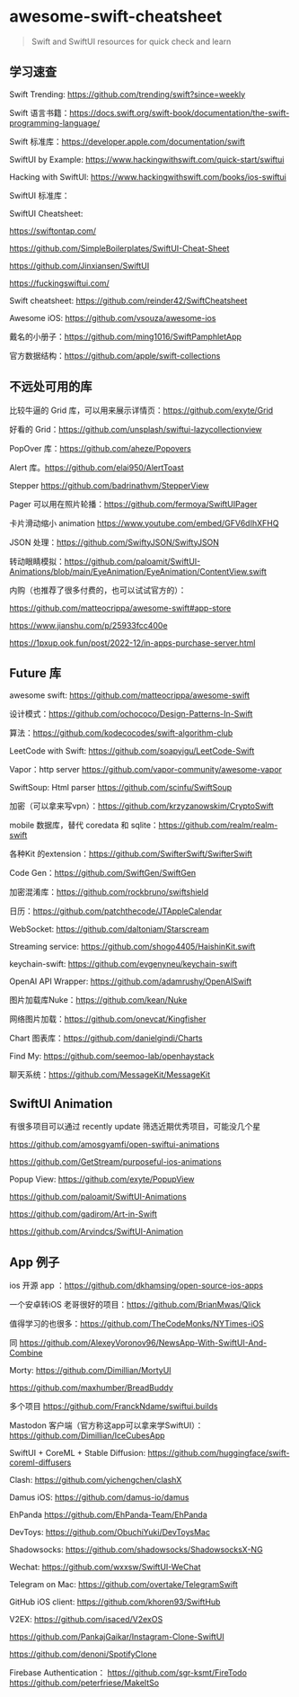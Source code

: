 # awesome-swift-cheatsheet

> Swift and SwiftUI resources for quick check and learn

## 学习速查

Swift Trending: https://github.com/trending/swift?since=weekly

Swift 语言书籍：https://docs.swift.org/swift-book/documentation/the-swift-programming-language/

Swift 标准库：https://developer.apple.com/documentation/swift

SwiftUI by Example: https://www.hackingwithswift.com/quick-start/swiftui

Hacking with SwiftUI: https://www.hackingwithswift.com/books/ios-swiftui

SwiftUI 标准库：

SwiftUI Cheatsheet: 

https://swiftontap.com/

https://github.com/SimpleBoilerplates/SwiftUI-Cheat-Sheet

https://github.com/Jinxiansen/SwiftUI

https://fuckingswiftui.com/

Swift cheatsheet: https://github.com/reinder42/SwiftCheatsheet

Awesome iOS: https://github.com/vsouza/awesome-ios

戴名的小册子：https://github.com/ming1016/SwiftPamphletApp

官方数据结构：https://github.com/apple/swift-collections

## 不远处可用的库

比较牛逼的 Grid 库，可以用来展示详情页：https://github.com/exyte/Grid


好看的 Grid：https://github.com/unsplash/swiftui-lazycollectionview

PopOver 库：https://github.com/aheze/Popovers

Alert 库。https://github.com/elai950/AlertToast

Stepper https://github.com/badrinathvm/StepperView

Pager 可以用在照片轮播：https://github.com/fermoya/SwiftUIPager

卡片滑动缩小 animation https://www.youtube.com/embed/GFV6dIhXFHQ

JSON 处理：https://github.com/SwiftyJSON/SwiftyJSON

转动眼睛模拟：https://github.com/paloamit/SwiftUI-Animations/blob/main/EyeAnimation/EyeAnimation/ContentView.swift

内购（也推荐了很多付费的，也可以试试官方的）：

https://github.com/matteocrippa/awesome-swift#app-store

https://www.jianshu.com/p/25933fcc400e

https://1pxup.ook.fun/post/2022-12/in-apps-purchase-server.html


## Future 库

awesome swift: https://github.com/matteocrippa/awesome-swift

设计模式：https://github.com/ochococo/Design-Patterns-In-Swift

算法：https://github.com/kodecocodes/swift-algorithm-club

LeetCode with Swift: https://github.com/soapyigu/LeetCode-Swift

Vapor：http server https://github.com/vapor-community/awesome-vapor

SwiftSoup: Html parser https://github.com/scinfu/SwiftSoup

加密（可以拿来写vpn）：https://github.com/krzyzanowskim/CryptoSwift

mobile 数据库，替代 coredata 和 sqlite：https://github.com/realm/realm-swift

各种Kit 的extension：https://github.com/SwifterSwift/SwifterSwift

Code Gen：https://github.com/SwiftGen/SwiftGen

加密混淆库：https://github.com/rockbruno/swiftshield

日历：https://github.com/patchthecode/JTAppleCalendar

WebSocket: https://github.com/daltoniam/Starscream

Streaming service: https://github.com/shogo4405/HaishinKit.swift

keychain-swift: https://github.com/evgenyneu/keychain-swift

OpenAI API Wrapper: https://github.com/adamrushy/OpenAISwift

图片加载库Nuke：https://github.com/kean/Nuke

网络图片加载：https://github.com/onevcat/Kingfisher

Chart 图表库：https://github.com/danielgindi/Charts

Find My:  https://github.com/seemoo-lab/openhaystack

聊天系统：https://github.com/MessageKit/MessageKit

## SwiftUI Animation

有很多项目可以通过 recently update 筛选近期优秀项目，可能没几个星

https://github.com/amosgyamfi/open-swiftui-animations

https://github.com/GetStream/purposeful-ios-animations

Popup View: https://github.com/exyte/PopupView

https://github.com/paloamit/SwiftUI-Animations

https://github.com/gadirom/Art-in-Swift

https://github.com/Arvindcs/SwiftUI-Animation


## App 例子

ios 开源 app ：https://github.com/dkhamsing/open-source-ios-apps

一个安卓转iOS 老哥很好的项目：https://github.com/BrianMwas/Qlick

值得学习的也很多：https://github.com/TheCodeMonks/NYTimes-iOS

同 https://github.com/AlexeyVoronov96/NewsApp-With-SwiftUI-And-Combine

Morty: https://github.com/Dimillian/MortyUI

https://github.com/maxhumber/BreadBuddy

多个项目 https://github.com/FranckNdame/swiftui.builds

Mastodon 客户端（官方称这app可以拿来学SwiftUI）：https://github.com/Dimillian/IceCubesApp

SwiftUI + CoreML + Stable Diffusion: https://github.com/huggingface/swift-coreml-diffusers

Clash: https://github.com/yichengchen/clashX

Damus iOS: https://github.com/damus-io/damus

EhPanda https://github.com/EhPanda-Team/EhPanda

DevToys: https://github.com/ObuchiYuki/DevToysMac

Shadowsocks: https://github.com/shadowsocks/ShadowsocksX-NG

Wechat: https://github.com/wxxsw/SwiftUI-WeChat

Telegram on Mac: https://github.com/overtake/TelegramSwift

GitHub iOS client: https://github.com/khoren93/SwiftHub

V2EX: https://github.com/isaced/V2exOS

https://github.com/PankajGaikar/Instagram-Clone-SwiftUI

https://github.com/denoni/SpotifyClone


Firebase Authentication： https://github.com/sgr-ksmt/FireTodo  https://github.com/peterfriese/MakeItSo